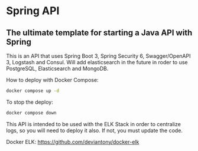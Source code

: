 # Spring API
## The ultimate template for starting a Java API with Spring


This is an API that uses Spring Boot 3, Spring Security 6, Swagger/OpenAPI 3, Logstash and Consul.
Will add elasticsearch in the future in roder to use PostgreSQL, Elasticsearch and MongoDB.

How to deploy with Docker Compose:
```sh
docker compose up -d
```

To stop the deploy:
```sh
docker compose down
```


This API is intended to be used with the ELK Stack in order to centralize logs,
so you will need to deploy it also. If not, you must update the code.

Docker ELK: https://github.com/deviantony/docker-elk
